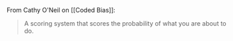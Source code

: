 From Cathy O'Neil on [[Coded Bias]]:
> A scoring system that scores the probability of what you are about to do. 